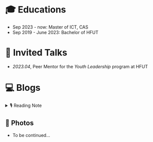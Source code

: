 # 🎓 Educations
- Sep 2023 - now: Master of ICT, CAS
- Sep 2019 - June 2023: Bachelor of HFUT

# 💬 Invited Talks
- *2023.04*, Peer Mentor for the *Youth Leadership* program at HFUT

# 💻 Blogs

<details>
<summary>🎙 Reading Note</summary>
<pre><code>
11/2024 久久为功,善作善成
</code></pre>
</details>

## 🎥 Photos
- To be continued…
